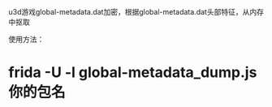 u3d游戏global-metadata.dat加密，根据global-metadata.dat头部特征，从内存中抠取




使用方法：
# frida -U -l global-metadata_dump.js 你的包名

